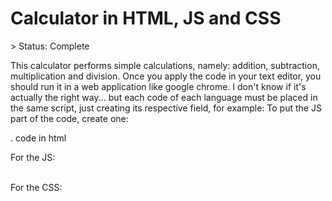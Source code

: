 <h1> Calculator in HTML, JS and CSS </h1>
> Status: Complete

  This calculator performs simple calculations, namely: addition, subtraction, multiplication and division. Once you apply the code in your text editor, you should run it in a web application like google chrome.
  I don't know if it's actually the right way... but each code of each language must be placed in the same script, just creating its respective field, for example:
To put the JS part of the code, create one:

. code in html

For the JS: 
<script>
. put the JS code here
</script> 
\
For the CSS:
<style>
. css code
</style>
